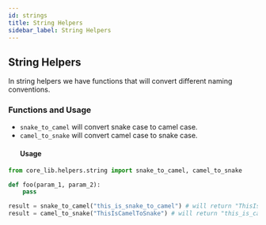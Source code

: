 ```yaml
---
id: strings
title: String Helpers
sidebar_label: String Helpers
---
```


## String Helpers 

In string helpers we have functions that will convert different naming conventions.

### Functions and Usage

- `snake_to_camel` will convert snake case to camel case.
- `camel_to_snake` will convert camel case to snake case.
    #### Usage
```python
from core_lib.helpers.string import snake_to_camel, camel_to_snake

def foo(param_1, param_2):
    pass

result = snake_to_camel("this_is_snake_to_camel") # will return "ThisIsSnakeToCamel"
result = camel_to_snake("ThisIsCamelToSnake") # will return "this_is_camel_to_snake"
```